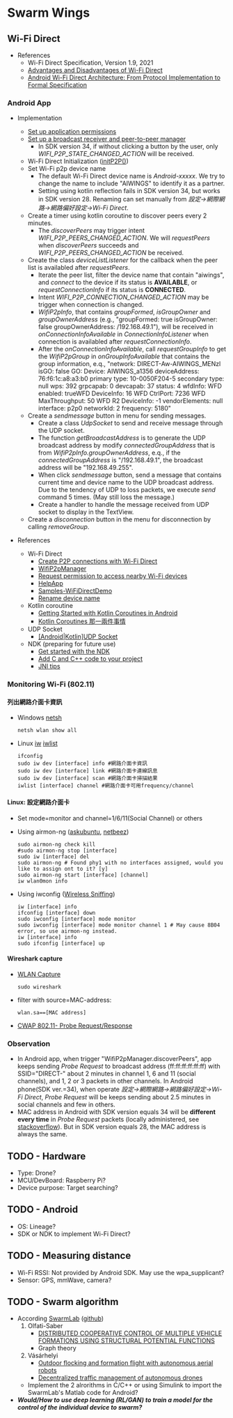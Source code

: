 # Swarm Wings
## Wi-Fi Direct
- References
    - Wi-Fi Direct Specification, Version 1.9, 2021
    - [Advantages and Disadvantages of Wi-Fi Direct](https://www.profolus.com/topics/advantages-and-disadvantages-of-wi-fi-direct/)
    - [Android Wi-Fi Direct Architecture: From Protocol Implementation to Formal Specification](https://www.ijert.org/android-wi-fi-direct-architecture-from-protocol-implementation-to-formal-specification)

### Android App
- Implementation
    * [Set up application permissions](https://developer.android.com/develop/connectivity/wifi/wifi-direct#permissions)
    * [Set up a broadcast receiver and peer-to-peer manager](https://developer.android.com/develop/connectivity/wifi/wifi-direct#receiver)
        * In SDK version 34, if without clicking a button by the user, only *WIFI_P2P_STATE_CHANGED_ACTION* will be received.
    * Wi-Fi Direct Initialization ([initP2P()](https://android.googlesource.com/platform/development/+/refs/heads/main/samples/WiFiDirectDemo/src/com/example/android/wifidirect/WiFiDirectActivity.java))
    * Set Wi-Fi p2p device name
        * The default Wi-Fi Direct device name is *Android-xxxxx*. We try to change the name to include "AIWINGS" to identify it as a partner.
        * Setting using kotlin reflection fails in SDK version 34, but works in SDK version 28. Renaming can set manually from *設定->網際網路->網路偏好設定->Wi-Fi Direct*.
    * Create a timer using kotlin coroutine to discover peers every 2 minutes.
        * The *discoverPeers* may trigger intent *WIFI_P2P_PEERS_CHANGED_ACTION*. We will *requestPeers* when *discoverPeers* succeeds and *WIFI_P2P_PEERS_CHANGED_ACTION* be received.
    * Create the class *deviceListListener* for the callback when the peer list is availabled after *requestPeers*.
        * Iterate the peer list, filter the device name that contain "aiwings", and *connect* to the device if its status is **AVAILABLE**, or *requestConnectionInfo* if its status is **CONNECTED**.
        * Intent *WIFI_P2P_CONNECTION_CHANGED_ACTION* may be trigger when connection is changed.
        * *WifiP2pInfo*, that contains *groupFormed*, *isGroupOwner* and *groupOwnerAddress* (e.g., "groupFormed: true isGroupOwner: false groupOwnerAddress: /192.168.49.1"), will be received in *onConnectionInfoAvailable* in *ConnectionInfoListener* when connection is availabled after *requestConnectionInfo*.
        * After the *onConnectionInfoAvailable*, call *requestGroupInfo* to get the *WifiP2pGroup* in *onGroupInfoAvailable* that contains the group information, e.q., "network: DIRECT-Aw-AIWINGS_MENzl isGO: false GO: Device: AIWINGS_a1356 deviceAddress: 76:f6:1c:a8:a3:b0 primary type: 10-0050F204-5 secondary type: null wps: 392 grpcapab: 0 devcapab: 37 status: 4 wfdInfo: WFD enabled: trueWFD DeviceInfo: 16 WFD CtrlPort: 7236 WFD MaxThroughput: 50 WFD R2 DeviceInfo: -1 vendorElements: null interface: p2p0 networkId: 2 frequency: 5180"
    * Create a *sendmessage* button in menu for sending messages.
        * Create a class *UdpSocket* to send and receive message through the UDP socket.
        * The function *getBroadcastAddress* is to generate the UDP broadcast address by modify *connectedGroupAddress* that is from *WifiP2pInfo.groupOwnerAddress*, e.q., if the *connectedGroupAddress* is "/192.168.49.1", the broadcast address will be "192.168.49.255".
        * When click *sendmessage* button, send a message that contains current time and device name to the UDP broadcast address. Due to the tendency of UDP to loss packets, we execute *send* command 5 times. (May still loss the message.)
        * Create a handler to handle the message received from UDP socket to display in the TextView.
    * Create a *disconnection* button in the menu for disconnection by calling *removeGroup*.

- References
    - Wi-Fi Direct
        - [Create P2P connections with Wi-Fi Direct](https://developer.android.com/develop/connectivity/wifi/wifi-direct)
        - [WifiP2pManager](https://developer.android.com/reference/android/net/wifi/p2p/WifiP2pManager)
        - [Request permission to access nearby Wi-Fi devices](https://developer.android.com/develop/connectivity/wifi/wifi-permissions)
        - [HelpApp](https://github.com/y-delta/wifidirectchat/tree/master)
        - [Samples-WiFiDirectDemo](https://android.googlesource.com/platform/development/+/refs/heads/main/samples/WiFiDirectDemo/src/com/example/android/wifidirect)
        - [Rename device name](https://stackoverflow.com/questions/27315198/android-rename-devices-name-for-wifi-direct)
    - Kotlin coroutine
        - [Getting Started with Kotlin Coroutines in Android](https://nickand.medium.com/getting-started-with-kotlin-coroutines-in-android-bfa8283fcf60)
        - [Kotlin Coroutines 那一兩件事情](https://medium.com/jastzeonic/kotlin-coroutine-%E9%82%A3%E4%B8%80%E5%85%A9%E4%BB%B6%E4%BA%8B%E6%83%85-685e02761ae0)
    - UDP Socket
        - [[Android|Kotlin]UDP Socket](https://medium.com/@hongminlai/android-kotlin-udp-socket-fba4474ea0b1)
    - NDK (preparing for future use)
        - [Get started with the NDK](https://developer.android.com/ndk/guides)
        - [Add C and C++ code to your project](https://developer.android.com/studio/projects/add-native-code)
        - [JNI tips](https://developer.android.com/training/articles/perf-jni)


### Monitoring Wi-Fi (802.11)
#### 列出網路介面卡資訊
- Windows [netsh](https://learn.microsoft.com/zh-tw/windows-server/networking/technologies/netsh/netsh-contexts)
    ```console
    netsh wlan show all
    ```
- Linux [iw](https://wireless.wiki.kernel.org/en/users/documentation/iw) [iwlist](https://linux.die.net/man/8/iwlist)
    ```console
    ifconfig
    sudo iw dev [interface] info #網路介面卡資訊
    sudo iw dev [interface] link #網路介面卡連線訊息
    sudo iw dev [interface] scan #網路介面卡掃描結果
    iwlist [interface] channel #網路介面卡可用frequency/channel
    ```

#### Linux: 設定網路介面卡
- Set mode=monitor and channel=1/6/11(Social Channel) or others

- Using airmon-ng ([askubuntu](https://askubuntu.com/questions/603477/error-for-wireless-request-set-frequency-8b04), [netbeez](https://netbeez.net/blog/linux-how-to-configure-monitoring-mode-wifi-interface/))
    ```console
    sudo airmon-ng check kill
    #sudo airmon-ng stop [interface]
    sudo iw [interface] del
    sudo airmon-ng # Found phy1 with no interfaces assigned, would you like to assign ont to it? [y]
    sudo airmon-ng start [interface] [channel]
    iw wlan0mon info
    ```

- Using iwconfig ([Wireless Sniffing](https://cyberlab.pacific.edu/resources/lab-network-wireless-sniffing))
    ```console
    iw [interface] info
    ifconfig [interface] down
    sudo iwconfig [interface] mode monitor
    sudo iwconfig [interface] mode monitor channel 1 # May cause 8B04 error, so use airmon-ng instead.
    iw [interface] info
    sudo ifconfig [interface] up
    ```

#### Wireshark capture
- [WLAN Capture](https://wiki.wireshark.org/CaptureSetup/WLAN)
    ```console
    sudo wireshark
    ```
- filter with source=MAC-address: 
    ```filter
    wlan.sa==[MAC address]
    ```
- [CWAP 802.11- Probe Request/Response](https://mrncciew.com/2014/10/27/cwap-802-11-probe-requestresponse/)

### Observation
* In Android app, when trigger "WifiP2pManager.discoverPeers", app keeps sending *Probe Request* to broadcast address (ff:ff:ff:ff:ff:ff) with SSID="DIRECT-" about 2 minutes in channel 1, 6 and 11 (social channels), and 1, 2 or 3 packets in other channels. In Android phone(SDK ver.=34), when operate *設定->網際網路->網路偏好設定->Wi-Fi Direct*, *Probe Request* will be keeps sending about 2.5 minutes in social channels and few in others.
* MAC address in Android with SDK version equals 34 will be **different every time** in *Probe Request* packets (locally administered, see [stackoverflow](https://stackoverflow.com/questions/10968951/wi-fi-direct-and-normal-wi-fi-different-mac)). But in SDK version equals 28, the MAC address is always the same.

## TODO - Hardware
- Type: Drone?
- MCU/DevBoard: Raspberry Pi?
- Device purpose: Target searching?
## TODO - Android
- OS: Lineage?
- SDK or NDK to implement Wi-Fi Direct?
## TODO - Measuring distance
- Wi-Fi RSSI: Not provided by Android SDK. May use the wpa_supplicant?
- Sensor: GPS, mmWave, camera?
## TODO - Swarm algorithm
- According [SwarmLab](https://ieeexplore.ieee.org/document/9340854) ([github](https://github.com/lis-epfl/swarmlab))
    1. Olfati-Saber
        - [DISTRIBUTED COOPERATIVE CONTROL OF MULTIPLE VEHICLE FORMATIONS USING STRUCTURAL POTENTIAL FUNCTIONS](https://www.sciencedirect.com/science/article/pii/S1474667015386651)
        - Graph theory
    2. Vásárhelyi
        - [Outdoor flocking and formation flight with autonomous aerial robots](https://arxiv.org/abs/1402.3588)
        - [Decentralized traffic management of autonomous drones](https://arxiv.org/abs/2312.11207)
    - Implement the 2 alrorithms in C/C++ or using Simulink to import the SwarmLab's Matlab code for Android?
- ***Would/How to use deep learning (RL/GAN) to train a model for the control of the individual device to swarm?***
